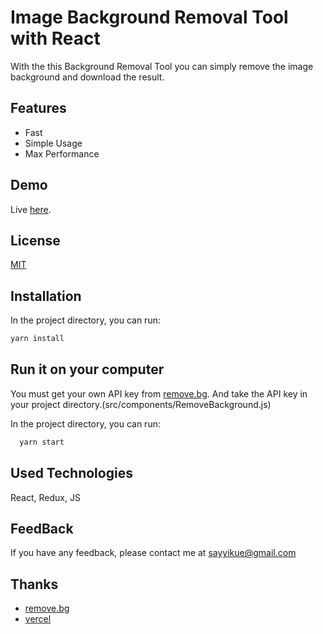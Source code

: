 

# Image Background Removal Tool with React

With the this Background Removal Tool you can simply remove the image background and download the result.

## Features

- Fast
- Simple Usage
- Max Performance

## Demo

Live [here](https://remove-img-background.vercel.app/).


## License

[MIT](https://choosealicense.com/licenses/mit/)


## Installation

In the project directory, you can run:

```bash 
yarn install

```

## Run it on your computer
You must get your own API key from [remove.bg](https://remove.bg/).
And take the API key in your project directory.(src/components/RemoveBackground.js)

In the project directory, you can run:
```bash
  yarn start
```


## Used Technologies

 React, Redux, JS


## FeedBack

If you have any feedback, please contact me at sayyikue@gmail.com

  

## Thanks
- [remove.bg](https://remove.bg/)
- [vercel](https://vercel.com/)



